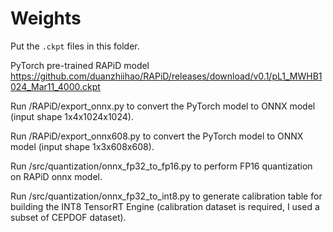 # Weights
Put the `.ckpt` files in this folder.

PyTorch pre-trained RAPiD model
https://github.com/duanzhiihao/RAPiD/releases/download/v0.1/pL1_MWHB1024_Mar11_4000.ckpt

Run /RAPiD/export_onnx.py to convert the PyTorch model to ONNX model (input shape 1x4x1024x1024).

Run /RAPiD/export_onnx608.py to convert the PyTorch model to ONNX model (input shape 1x3x608x608).

Run /src/quantization/onnx_fp32_to_fp16.py to perform FP16 quantization on RAPiD onnx model.

Run /src/quantization/onnx_fp32_to_int8.py to generate calibration table for building the INT8 TensorRT Engine (calibration dataset is required, I used a subset of CEPDOF dataset).